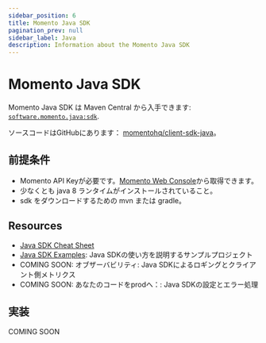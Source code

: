 ```yaml
---
sidebar_position: 6
title: Momento Java SDK
pagination_prev: null
sidebar_label: Java
description: Information about the Momento Java SDK
---
```


# Momento Java SDK

Momento Java SDK は Maven Central から入手できます: [`software.momento.java:sdk`](https://central.sonatype.com/artifact/software.momento.java/sdk).

ソースコードはGitHubにあります： [momentohq/client-sdk-java](https://github.com/momentohq/client-sdk-java)。

## 前提条件

- Momento API Keyが必要です。[Momento Web Console](https://console.gomomento.com/)から取得できます。
- 少なくとも java 8 ランタイムがインストールされていること。
- sdk をダウンロードするための mvn または gradle。

## Resources

- [Java SDK Cheat Sheet](./cheat-sheet.mdx)
- [Java SDK Examples](https://github.com/momentohq/client-sdk-java/blob/main/examples/README.md): Java SDKの使い方を説明するサンプルプロジェクト
- COMING SOON: オブザーバビリティ: Java SDKによるロギングとクライアント側メトリクス
- COMING SOON: あなたのコードをprodへ：: Java SDKの設定とエラー処理

## 実装

COMING SOON
